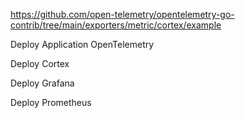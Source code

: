 
https://github.com/open-telemetry/opentelemetry-go-contrib/tree/main/exporters/metric/cortex/example


Deploy Application OpenTelemetry

Deploy Cortex

Deploy Grafana

Deploy Prometheus

